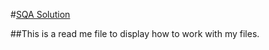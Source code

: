 #[SQA Solution](https://www.sqasolution.com)

##This is a read me file to display how to work with my files.